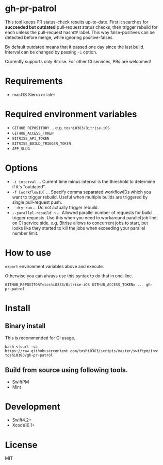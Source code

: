 # gh-pr-patrol

This tool keeps PR status-check results up-to-date.
First it searches for **succeeded but outdated** pull-request status checks, then trigger rebuild for each unless the pull-request has `WIP` label.
This way false-positives can be detected before merge, while ignoring positive-falses.

By default outdated means that it passed one day since the last build. Interval can be changed by passing `-i` option.

Currently supports only Bitrise. For other CI services, PRs are welcomed!

# Requirements
- macOS Sierra or later

# Required environment variables

- `GITHUB_REPOSITORY` ... e.g. `toshi0383/Bitrise-iOS`
- `GITHUB_ACCESS_TOKEN`
- `BITRISE_API_TOKEN`
- `BITRISE_BUILD_TRIGGER_TOKEN`
- `APP_SLUG`

# Options

- `-i interval` ... Current time minus interval is the threshold to determine if it's "outdated".
- `-f [workflowID]` ... Specify comma separated workflowIDs which you want to trigger rebuild. Useful when multiple builds are triggered by single pull-request push.
- `--dry-run` ... Do not actually trigger rebuild.
- `--parallel-rebuild n` ... Allowed parallel number of requests for build trigger requests. Use this when you need to workaround parallel job limit on CI service side.
  e.g. Bitrise allows to concurrent jobs to start, but looks like they started to kill the jobs when exceeding your parallel number limit.

# How to use
`export` environment variables above and execute.

Otherwise you can always use this syntax to do that in one-line.

```
GITHUB_REPOSITORY=toshi0383/Bitrise-iOS GITHUB_ACCESS_TOKEN= ... gh-pr-patrol
```

# Install
## Binary install
This is recommended for CI usage.
```
bash <(curl -sL https://raw.githubusercontent.com/toshi0383/scripts/master/swiftpm/install.sh) toshi0383/gh-pr-patrol
```

## Build from source using following tools.

- SwiftPM
- Mint

# Development

- Swift4.2+
- Xcode10.1+

# License
MIT
